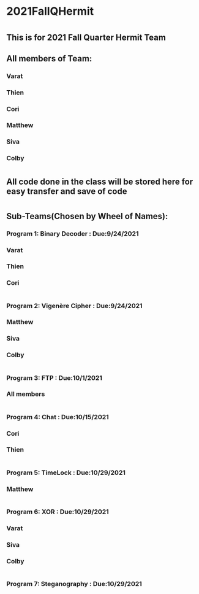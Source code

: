# 2021FallQHermit
#
## This is for 2021 Fall Quarter Hermit Team
## All members of Team:
### Varat
### Thien
### Cori
### Matthew
### Siva
### Colby
#
## All code done in the class will be stored here for easy transfer and save of code
#
## Sub-Teams(Chosen by Wheel of Names):
### Program 1: Binary Decoder : Due:9/24/2021
### Varat
### Thien
### Cori
#
### Program 2: Vigenère Cipher : Due:9/24/2021
### Matthew
### Siva
### Colby
#
### Program 3: FTP : Due:10/1/2021
### All members
#
### Program 4: Chat : Due:10/15/2021
### Cori
### Thien
#
### Program 5: TimeLock : Due:10/29/2021
### Matthew
#
### Program 6: XOR : Due:10/29/2021
### Varat
### Siva
### Colby
#
### Program 7: Steganography : Due:10/29/2021


